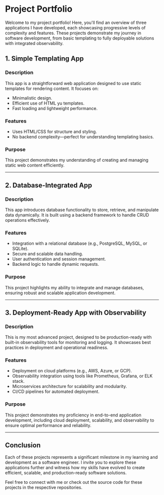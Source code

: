 # Project Portfolio

Welcome to my project portfolio! Here, you'll find an overview of three applications I have developed, each showcasing progressive levels of complexity and features. These projects demonstrate my journey in software development, from basic templating to fully deployable solutions with integrated observability.

## 1. **Simple Templating App**

### Description
This app is a straightforward web application designed to use static templates for rendering content. It focuses on:
- Minimalistic design.
- Efficient use of HTML yu templates.
- Fast loading and lightweight performance.

### Features
- Uses HTML/CSS for structure and styling.
- No backend complexity—perfect for understanding templating basics.

### Purpose
This project demonstrates my understanding of creating and managing static web content efficiently.

---

## 2. **Database-Integrated App**

### Description
This app introduces database functionality to store, retrieve, and manipulate data dynamically. It is built using a backend framework to handle CRUD operations effectively.

### Features
- Integration with a relational database (e.g., PostgreSQL, MySQL, or SQLite).
- Secure and scalable data handling.
- User authentication and session management.
- Backend logic to handle dynamic requests.

### Purpose
This project highlights my ability to integrate and manage databases, ensuring robust and scalable application development.

---

## 3. **Deployment-Ready App with Observability**

### Description
This is my most advanced project, designed to be production-ready with built-in observability tools for monitoring and logging. It showcases best practices in deployment and operational readiness.

### Features
- Deployment on cloud platforms (e.g., AWS, Azure, or GCP).
- Observability integration using tools like Prometheus, Grafana, or ELK stack.
- Microservices architecture for scalability and modularity.
- CI/CD pipelines for automated deployment.

### Purpose
This project demonstrates my proficiency in end-to-end application development, including cloud deployment, scalability, and observability to ensure optimal performance and reliability.

---

## Conclusion
Each of these projects represents a significant milestone in my learning and development as a software engineer. I invite you to explore these applications further and witness how my skills have evolved to create efficient, scalable, and production-ready software solutions.

Feel free to connect with me or check out the source code for these projects in the respective repositories.
